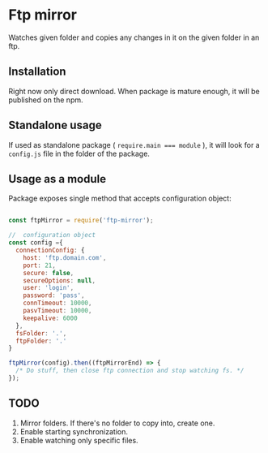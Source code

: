 # Ftp mirror

Watches given folder and copies any changes in it on the given folder in an ftp.

## Installation
Right now only direct download. When package is mature enough, it will be published on the npm.

## Standalone usage

If used as standalone package ( `require.main === module` ), it will look for a `config.js` file in the folder of the package.

## Usage as a module

Package exposes single method that accepts configuration object:

```javascript

const ftpMirror = require('ftp-mirror');

//  configuration object
const config ={
  connectionConfig: {
    host: 'ftp.domain.com',
    port: 21,
    secure: false,
    secureOptions: null,
    user: 'login',
    password: 'pass',
    connTimeout: 10000,
    pasvTimeout: 10000,
    keepalive: 6000
  },
  fsFolder: '.',
  ftpFolder: '.'
}

ftpMirror(config).then((ftpMirrorEnd) => {
  /* Do stuff, then close ftp connection and stop watching fs. */
});
```

## TODO
1. Mirror folders. If there's no folder to copy into, create one.
2. Enable starting synchronization.
3. Enable watching only specific files.
